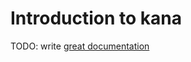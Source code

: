 # Introduction to kana

TODO: write [great documentation](http://jacobian.org/writing/great-documentation/what-to-write/)
